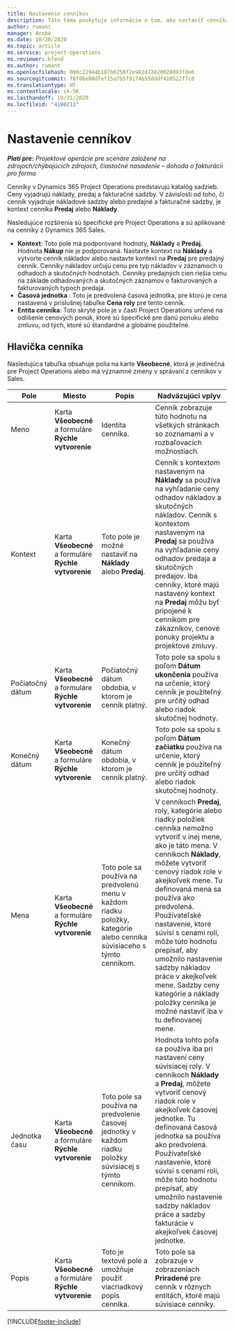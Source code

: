 ```yaml
---
title: Nastavenie cenníkov
description: Táto téma poskytuje informácie o tom, ako nastaviť cenníka nákladu a predaja.
author: rumant
manager: Annbe
ms.date: 10/20/2020
ms.topic: article
ms.service: project-operations
ms.reviewer: kfend
ms.author: rumant
ms.openlocfilehash: 000c22944b187b6250f2e982d73020028093fde6
ms.sourcegitcommit: f6f86e80dfef15a7b5f9174b55dddf410522f7c8
ms.translationtype: HT
ms.contentlocale: sk-SK
ms.lasthandoff: 10/31/2020
ms.locfileid: "4180211"
---
```

# <a name="set-up-price-lists"></a>Nastavenie cenníkov

_**Platí pre:** Projektové operácie pre scenáre založené na zdrojoch/chýbajúcich zdrojoch, čiastočné nasadenie – dohoda o fakturácii pro forma_

Cenníky v Dynamics 365 Project Operations predstavujú katalóg sadzieb. Ceny vyjadrujú náklady, predaj a fakturačné sadzby. V závislosti od toho, či cenník vyjadruje nákladové sadzby alebo predajné a fakturačné sadzby, je kontext cenníka **Predaj** alebo **Náklady**.

Nasledujúce rozšírenia sú špecifické pre Project Operations a sú aplikované na cenníky z Dynamics 365 Sales.

- **Kontext**: Toto pole má podporované hodnoty, **Náklady** a **Predaj**. Hodnota **Nákup** nie je podporovaná. Nastavte kontext na **Náklady** a vytvorte cenník nákladov alebo nastavte kontext na **Predaj** pre predajný cenník. Cenníky nákladov určujú cenu pre typ nákladov v záznamoch o odhadoch a skutočných hodnotách. Cenníky predajných cien riešia cenu na základe odhadovaných a skutočných záznamov o fakturovaných a fakturovaných typoch predaja.
- **Časová jednotka** : Toto je predvolená časová jednotka, pre ktorú je cena nastavená v príslušnej tabuľke **Cena roly** pre tento cenník.
- **Entita cenníka**: Toto skryté pole je v časti Project Operations určené na odlíšenie cenových ponúk, ktoré sú špecifické pre danú ponuku alebo zmluvu, od tých, ktoré sú štandardné a globálne použiteľné.

## <a name="price-list-header"></a>Hlavička cenníka

Nasledujúca tabuľka obsahuje polia na karte **Všeobecné**, ktorá je jedinečná pre Project Operations alebo má významné zmeny v správaní z cenníkov v Sales.

| Pole | Miesto | Popis | Nadväzujúci vplyv |
| --- | --- | --- | --- |
| Meno | Karta **Všeobecné** a formuláre **Rýchle vytvorenie** | Identita cenníka. | Cenník zobrazuje túto hodnotu na všetkých stránkach so zoznamami a v rozbaľovacích možnostiach.|
| Kontext | Karta **Všeobecné** a formuláre **Rýchle vytvorenie** | Toto pole je možné nastaviť na **Náklady** alebo **Predaj**. | Cenník s kontextom nastaveným na **Náklady** sa používa na vyhľadanie ceny odhadov nákladov a skutočných nákladov. Cenník s kontextom nastaveným na **Predaj** sa používa na vyhľadanie ceny odhadov predaja a skutočných predajov. Iba cenníky, ktoré majú nastavený kontext na **Predaj** môžu byť pripojené k cenníkom pre zákazníkov, cenové ponuky projektu a projektové zmluvy. |
| Počiatočný dátum | Karta **Všeobecné** a formuláre **Rýchle vytvorenie** | Počiatočný dátum obdobia, v ktorom je cenník platný. | Toto pole sa spolu s poľom **Dátum ukončenia** používa na určenie, ktorý cenník je použiteľný pre určitý odhad alebo riadok skutočnej hodnoty. |
| Konečný dátum | Karta **Všeobecné** a formuláre **Rýchle vytvorenie** | Konečný dátum obdobia, v ktorom je cenník platný. | Toto pole sa spolu s poľom **Dátum začiatku** používa na určenie, ktorý cenník je použiteľný pre určitý odhad alebo riadok skutočnej hodnoty. |
| Mena | Karta **Všeobecné** a formuláre **Rýchle vytvorenie** | Toto pole sa používa na predvolenú menu v každom riadku položky, kategórie alebo cenníka súvisiaceho s týmto cenníkom. | V cenníkoch **Predaj**, roly, kategórie alebo riadky položiek cenníka nemožno vytvoriť v inej mene, ako je táto mena. V cenníkoch **Náklady**, môžete vytvoriť cenový riadok role v akejkoľvek mene. Tu definovaná mena sa používa ako predvolená. Používateľské nastavenie, ktoré súvisí s cenami rolí, môže túto hodnotu prepísať, aby umožnilo nastavenie sadzby nákladov práce v akejkoľvek mene. Sadzby ceny kategórie a náklady položky cenníka je možné nastaviť iba v tu definovanej mene. |
| Jednotka času | Karta **Všeobecné** a formuláre **Rýchle vytvorenie** | Toto pole sa používa na predvolenie časovej jednotky v každom riadku položky súvisiacej s týmto cenníkom. | Hodnota tohto poľa sa používa iba pri nastavení ceny súvisiacej roly. V cenníkoch **Náklady** a **Predaj**, môžete vytvoriť cenový riadok role v akejkoľvek časovej jednotke. Tu definovaná časová jednotka sa používa ako predvolená. Používateľské nastavenie, ktoré súvisí s cenami rolí, môže túto hodnotu prepísať, aby umožnilo nastavenie sadzby nákladov práce a sadzby fakturácie v akejkoľvek časovej jednotke. |
| Popis | Karta **Všeobecné** a formuláre **Rýchle vytvorenie** | Toto je textové pole a umožňuje použiť viacriadkový popis cenníka. | Toto pole sa zobrazuje v zobrazeniach **Priradené** pre cenník v rôznych entitách, ktoré majú súvisiace cenníky. |


[!INCLUDE[footer-include](../includes/footer-banner.md)]